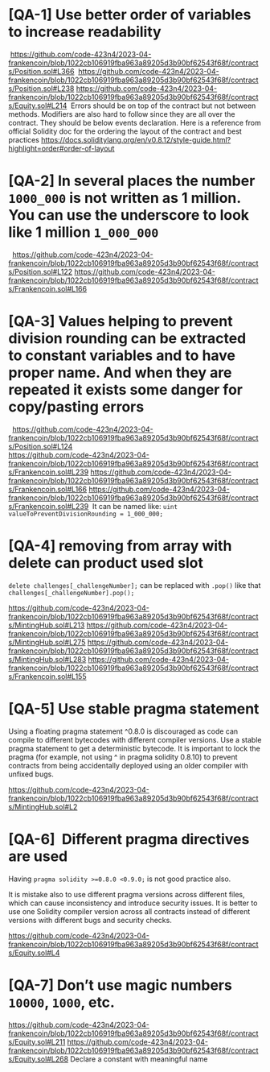 # [QA-1] Use better order of variables to increase readability
 https://github.com/code-423n4/2023-04-frankencoin/blob/1022cb106919fba963a89205d3b90bf62543f68f/contracts/Position.sol#L366  https://github.com/code-423n4/2023-04-frankencoin/blob/1022cb106919fba963a89205d3b90bf62543f68f/contracts/Position.sol#L238 
https://github.com/code-423n4/2023-04-frankencoin/blob/1022cb106919fba963a89205d3b90bf62543f68f/contracts/Equity.sol#L214 
 Errors should be on top of the contract but not between methods. Modifiers are also hard to follow since they are all over the contract. They should be below events declaration. Here is a reference from official Solidity doc for the ordering the layout of the contract and best practices 
https://docs.soliditylang.org/en/v0.8.12/style-guide.html?highlight=order#order-of-layout 

# [QA-2] In several places the number `1000_000` is not written as 1 million. You can use the underscore to look like 1 million `1_000_000` 
  https://github.com/code-423n4/2023-04-frankencoin/blob/1022cb106919fba963a89205d3b90bf62543f68f/contracts/Position.sol#L122 
https://github.com/code-423n4/2023-04-frankencoin/blob/1022cb106919fba963a89205d3b90bf62543f68f/contracts/Frankencoin.sol#L166 

# [QA-3] Values helping to prevent division rounding can be extracted to constant variables and to have proper name. And when they are repeated it exists some danger for copy/pasting errors
  https://github.com/code-423n4/2023-04-frankencoin/blob/1022cb106919fba963a89205d3b90bf62543f68f/contracts/Position.sol#L124     
https://github.com/code-423n4/2023-04-frankencoin/blob/1022cb106919fba963a89205d3b90bf62543f68f/contracts/Frankencoin.sol#L239 
https://github.com/code-423n4/2023-04-frankencoin/blob/1022cb106919fba963a89205d3b90bf62543f68f/contracts/Frankencoin.sol#L166 
https://github.com/code-423n4/2023-04-frankencoin/blob/1022cb106919fba963a89205d3b90bf62543f68f/contracts/Frankencoin.sol#L239 
 It can be named like: `uint valueToPreventDivisionRounding = 1_000_000;`
# [QA-4] removing from array with delete can product used slot
`delete challenges[_challengeNumber];` can be replaced with `.pop()` like that `challenges[_challengeNumber].pop();`

https://github.com/code-423n4/2023-04-frankencoin/blob/1022cb106919fba963a89205d3b90bf62543f68f/contracts/MintingHub.sol#L213 
https://github.com/code-423n4/2023-04-frankencoin/blob/1022cb106919fba963a89205d3b90bf62543f68f/contracts/MintingHub.sol#L275 
https://github.com/code-423n4/2023-04-frankencoin/blob/1022cb106919fba963a89205d3b90bf62543f68f/contracts/MintingHub.sol#L283 
https://github.com/code-423n4/2023-04-frankencoin/blob/1022cb106919fba963a89205d3b90bf62543f68f/contracts/Frankencoin.sol#L155 

# [QA-5] Use stable pragma statement 
Using a floating pragma statement ^0.8.0 is discouraged as code can compile to different bytecodes with different compiler versions. Use a stable pragma statement to get a deterministic bytecode. It is important to lock the pragma (for example, not using ^ in pragma solidity 0.8.10) to prevent contracts from being accidentally deployed using an older compiler with unfixed bugs.

https://github.com/code-423n4/2023-04-frankencoin/blob/1022cb106919fba963a89205d3b90bf62543f68f/contracts/MintingHub.sol#L2 

# [QA-6]  Different pragma directives are used
Having `pragma solidity >=0.8.0 <0.9.0;` is not good practice also.

It is mistake also to use different pragma versions across different files, which can cause inconsistency and introduce security issues. It is better to use one Solidity compiler version across all contracts instead of different versions with different bugs and security checks.

https://github.com/code-423n4/2023-04-frankencoin/blob/1022cb106919fba963a89205d3b90bf62543f68f/contracts/Equity.sol#L4  

# [QA-7] Don’t use magic numbers `10000`, `1000`, etc.

https://github.com/code-423n4/2023-04-frankencoin/blob/1022cb106919fba963a89205d3b90bf62543f68f/contracts/Equity.sol#L211
https://github.com/code-423n4/2023-04-frankencoin/blob/1022cb106919fba963a89205d3b90bf62543f68f/contracts/Equity.sol#L268 
Declare a constant with meaningful name
